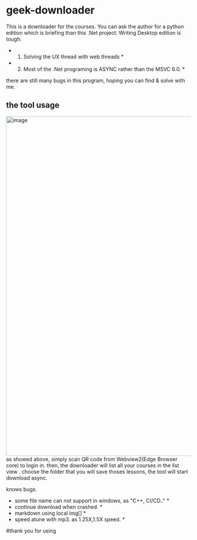 # geek-downloader
This is a downloader for the courses.
You can ask the author for a python edition which is briefing than this .Net project.
Writing Desktop edition is tough.  
* 1. Solving the UX thread with web threads *
* 2. Most of the .Net programing is ASYNC rather than the MSVC 6.0. *
 
there are still many bugs in this program, hoping you can find & solve with me.

 
     
## the tool usage 
<img width="925" alt="image" src="https://github.com/stoneotaku/geek-downloader/assets/53028186/a24810af-612e-4b58-9fcc-a240717a1ce3">
as showed above, simply scan QR code from Webview2(Edge Browser core) to login in.
then, the downloader will list all your courses in the list view .
choose the folder that you will save thoses lessons, the tool will start download async.

knows bugs.
* some file name can not support in windows, as "C++, CI/CD.." *
* continue download when crashed. *
* markdown using local img[] *
* speed atune with mp3. as 1.25X,1.5X speed. *

#thank you for using
